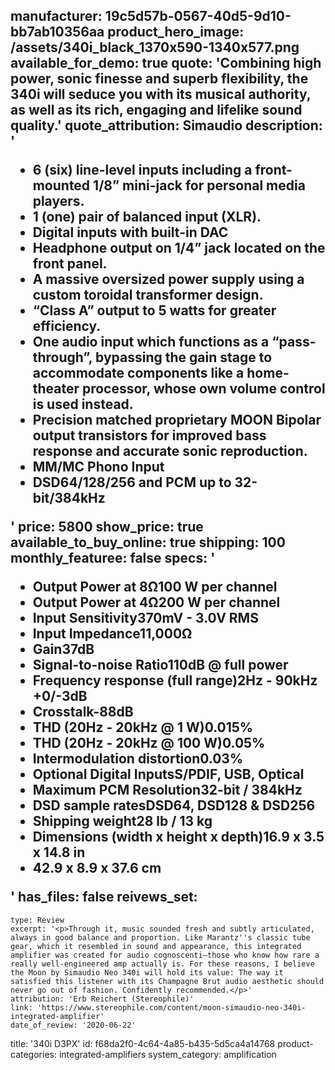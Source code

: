 manufacturer: 19c5d57b-0567-40d5-9d10-bb7ab10356aa
product_hero_image: /assets/340i_black_1370x590-1340x577.png
available_for_demo: true
quote: 'Combining high power, sonic finesse and superb flexibility, the 340i will seduce you with its musical authority, as well as its rich, engaging and lifelike sound quality.'
quote_attribution: Simaudio
description: '<ul><li>6 (six) line-level inputs including a front-mounted 1/8” mini-jack for personal media players.</li><li>1 (one) pair of balanced input (XLR).</li><li>Digital inputs with built-in DAC</li><li>Headphone output on 1/4” jack located on the front panel.</li><li>A massive oversized power supply using a custom toroidal transformer design.</li><li>“Class A” output to 5 watts for greater efficiency.</li><li>One audio input which functions as a “pass-through”, bypassing the gain stage to accommodate components like a home-theater processor, whose own volume control is used instead.</li><li>Precision matched proprietary MOON Bipolar output transistors for improved bass response and accurate sonic reproduction.</li><li>MM/MC Phono Input</li><li>DSD64/128/256 and PCM up to 32-bit/384kHz</li></ul>'
price: 5800
show_price: true
available_to_buy_online: true
shipping: 100
monthly_featuree: false
specs: '<ul><li>Output Power at 8Ω100 W per channel</li><li>Output Power at 4Ω200 W per channel</li><li>Input Sensitivity370mV - 3.0V RMS</li><li>Input Impedance11,000Ω</li><li>Gain37dB</li><li>Signal-to-noise Ratio110dB @ full power</li><li>Frequency response (full range)2Hz - 90kHz +0/-3dB</li><li>Crosstalk-88dB</li><li>THD (20Hz - 20kHz @ 1 W)0.015%</li><li>THD (20Hz - 20kHz @ 100 W)0.05%</li><li>Intermodulation distortion0.03%</li><li>Optional Digital InputsS/PDIF, USB, Optical</li><li>Maximum PCM Resolution32-bit / 384kHz</li><li>DSD sample ratesDSD64, DSD128 &amp; DSD256</li><li>Shipping weight28 lb / 13 kg</li><li>Dimensions (width x height x depth)16.9 x 3.5 x 14.8 in</li><li>42.9 x 8.9 x 37.6 cm</li></ul>'
has_files: false
reivews_set:
  -
    type: Review
    excerpt: '<p>Through it, music sounded fresh and subtly articulated, always in good balance and proportion. Like Marantz''s classic tube gear, which it resembled in sound and appearance, this integrated amplifier was created for audio cognoscenti—those who know how rare a really well-engineered amp actually is. For these reasons, I believe the Moon by Simaudio Neo 340i will hold its value: The way it satisfied this listener with its Champagne Brut audio aesthetic should never go out of fashion. Confidently recommended.</p>'
    attribution: 'Erb Reichert (Stereophile)'
    link: 'https://www.stereophile.com/content/moon-simaudio-neo-340i-integrated-amplifier'
    date_of_review: '2020-06-22'
title: '340i D3PX'
id: f68da2f0-4c64-4a85-b435-5d5ca4a14768
product-categories: integrated-amplifiers
system_category: amplification
